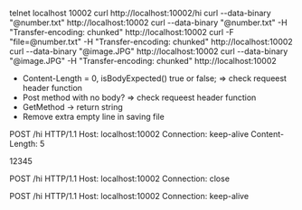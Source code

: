 telnet localhost 10002
curl http://localhost:10002/hi
curl --data-binary "@number.txt" http://localhost:10002
curl --data-binary "@number.txt" -H "Transfer-encoding: chunked" http://localhost:10002
curl -F "file=@number.txt" -H "Transfer-encoding: chunked" http://localhost:10002
curl --data-binary "@image.JPG" http://localhost:10002
curl --data-binary "@image.JPG" -H "Transfer-encoding: chunked" http://localhost:10002


- Content-Length = 0, isBodyExpected() true or false; => check requeest header function
- Post method with no body? => check requeest header function
- GetMethod -> return string
- Remove extra empty line in saving file

POST /hi HTTP/1.1
Host: localhost:10002
Connection: keep-alive
Content-Length: 5

12345


POST /hi HTTP/1.1
Host: localhost:10002
Connection: close

POST /hi HTTP/1.1
Host: localhost:10002
Connection: keep-alive



